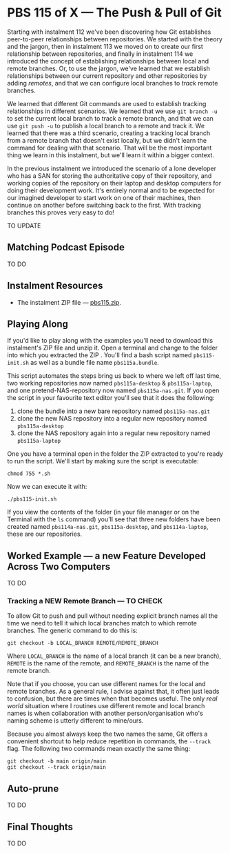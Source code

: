# PBS 115 of X — The Push & Pull of Git

Starting with instalment 112 we've been discovering how Git establishes peer-to-peer relationships between repositories. We started with the theory and the jargon, then in instalment 113 we moved on to create our first relationship between repositories, and finally in instalment 114 we introduced the concept of establishing relationships between local and remote branches. Or, to use the jargon, we've learned that we establish relationships between our current repository and other repositories by adding *remotes*, and that we can configure local branches to *track* remote branches.

We learned that different Git commands are used to establish tracking relationships in different scenarios. We learned that we use `git branch -u`  to set the current local branch to track a remote branch, and that we can use `git push -u` to publish a local branch to a remote and track it. We learned that there was a third scenario, creating a tracking local branch from a remote branch that doesn't exist locally, but we didn't learn the command for dealing with that scenario. That will be the most important thing we learn in this instalment, but we'll learn it within a bigger context.

In the previous instalment we introduced the scenario of a lone developer who has a SAN for storing the authoritative copy of their repository, and working copies of the repository on their laptop and desktop computers for doing their development work. It's entirely normal and to be expected for our imagined developer to start work on one of their machines, then continue on another before switching back to the first. With tracking branches this proves very easy to do!

TO UPDATE

## Matching Podcast Episode

TO DO

## Instalment Resources

* The instalment ZIP file — [pbs115.zip](https://github.com/bartificer/programming-by-stealth/raw/master/instalmentZips/pbs115.zip).

## Playing Along

If you'd like to play along with the examples you'll need to download this instalment's ZIP file and unzip it. Open a terminal and change to the folder into which you extracted the ZIP . You'll find a bash script named `pbs115-init.sh` as well as a bundle file name `pbs115a.bundle`.

This script automates the steps bring us back to where we left off last time, two working repositories now named `pbs115a-desktop` & `pbs115a-laptop`, and one pretend-NAS-repository now named `pbs115a-nas.git`. If you open the script in your favourite text editor you'll see that it does the following:

1. clone the bundle into a new bare repository named `pbs115a-nas.git`
2. clone the new NAS repository into a regular new repository named `pbs115a-desktop`
3. clone the NAS repository again into a regular new repository named `pbs115a-laptop`

One you have a terminal open in the folder the ZIP extracted to you're ready to run the script. We'll start by making sure the script is executable:

```
chmod 755 *.sh
```

Now we can execute it with:

```
./pbs115-init.sh
```

If you view the contents of the folder (in your file manager or on the Terminal with the `ls` command) you'll see that three new folders have been created named `pbs114a-nas.git`, `pbs115a-desktop`, and `pbs114a-laptop`, these are our repositories.

## Worked Example — a new Feature Developed Across Two Computers

TO DO

### Tracking a NEW Remote Branch — TO CHECK

To allow Git to push and pull without needing explicit branch names all the time we need to tell it which local branches match to which remote branches. The generic command to do this is:

```
git checkout -b LOCAL_BRANCH REMOTE/REMOTE_BRANCH
```

Where `LOCAL_BRANCH` is the name of a local branch (it can be a new branch), `REMOTE` is the name of the remote, and `REMOTE_BRANCH` is the name of the remote branch.

Note that if you choose, you can use different names for the local and remote branches. As a general rule, I advise against that, it often just leads to confusion, but there are times when that becomes useful. The only *real world* situation where I routines use different remote and local branch names is when collaboration with another person/organisation who's naming scheme is utterly different to mine/ours.

Because you almost always keep the two names the same, Git offers a convenient shortcut to help reduce repetition in commands, the `--track` flag. The following two commands mean exactly the same thing:

```
git checkout -b main origin/main
git checkout --track origin/main
```

## Auto-prune

TO DO

## Final Thoughts

TO DO